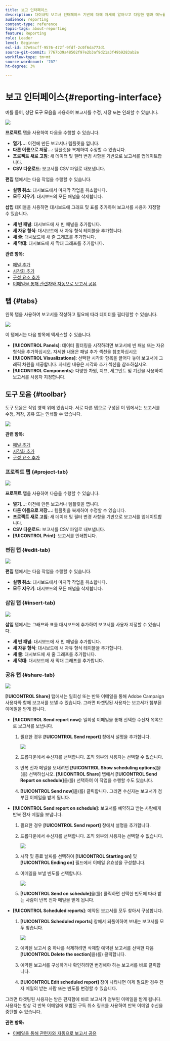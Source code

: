 ```yaml
---
title: 보고 인터페이스
description: 다이내믹 보고서 인터페이스 기반에 대해 자세히 알아보고 다양한 탭과 메뉴를 탐색하는 방법을 알아봅니다.
audience: reporting
content-type: reference
topic-tags: about-reporting
feature: Reporting
role: Leader
level: Beginner
exl-id: 37e9acff-9576-472f-9fdf-2c0f6da773d1
source-git-commit: 7767b39a48502f97e2b3af9d21a3f49b9283ab2e
workflow-type: tm+mt
source-wordcount: '707'
ht-degree: 3%

---
```


# 보고 인터페이스{#reporting-interface}

예를 들어, 상단 도구 모음을 사용하여 보고서를 수정, 저장 또는 인쇄할 수 있습니다.

![](assets/dynamic_report_toolbar.png)

**프로젝트** 탭을 사용하여 다음을 수행할 수 있습니다.

* **열기...**: 이전에 만든 보고서나 템플릿을 엽니다.
* **다른 이름으로 저장...**: 템플릿을 복제하여 수정할 수 있습니다.
* **프로젝트 새로 고침**: 새 데이터 및 필터 변경 사항을 기반으로 보고서를 업데이트합니다.
* **CSV 다운로드**: 보고서를 CSV 파일로 내보냅니다.

**편집** 탭에서는 다음 작업을 수행할 수 있습니다.

* **실행 취소**: 대시보드에서 마지막 작업을 취소합니다.
* **모두 지우기**: 대시보드의 모든 패널을 삭제합니다.

**삽입** 테이블을 사용하면 대시보드에 그래프 및 표를 추가하여 보고서를 사용자 지정할 수 있습니다.

* **새 빈 패널**: 대시보드에 새 빈 패널을 추가합니다.
* **새 자유 형식**: 대시보드에 새 자유 형식 테이블을 추가합니다.
* **새 줄**: 대시보드에 새 줄 그래프를 추가합니다.
* **새 막대**: 대시보드에 새 막대 그래프를 추가합니다.

**관련 항목:**

* [패널 추가](../../reporting/using/adding-panels.md)
* [시각화 추가](../../reporting/using/adding-visualizations.md)
* [구성 요소 추가](../../reporting/using/adding-components.md)
* [이메일을 통해 관련자와 자동으로 보고서 공유](https://helpx.adobe.com/campaign/kb/simplify-campaign-management.html#Reportandshareinsightswithallstakeholders)

## 탭 {#tabs}

왼쪽 탭을 사용하여 보고서를 작성하고 필요에 따라 데이터를 필터링할 수 있습니다.

![](assets/dynamic_report_interface.png)

이 탭에서는 다음 항목에 액세스할 수 있습니다.

* **[!UICONTROL Panels]**: 데이터 필터링을 시작하려면 보고서에 빈 패널 또는 자유 형식을 추가하십시오. 자세한 내용은 패널 추가 섹션을 참조하십시오
* **[!UICONTROL Visualizations]**: 선택한 시각화 항목을 끌어다 놓아 보고서에 그래픽 차원을 제공합니다. 자세한 내용은 시각화 추가 섹션을 참조하십시오.
* **[!UICONTROL Components]**: 다양한 차원, 지표, 세그먼트 및 기간을 사용하여 보고서를 사용자 지정합니다.

## 도구 모음 {#toolbar}

도구 모음은 작업 영역 위에 있습니다. 서로 다른 탭으로 구성된 이 탭에서는 보고서를 수정, 저장, 공유 또는 인쇄할 수 있습니다.

![](assets/dynamic_report_toolbar.png)

**관련 항목:**

* [패널 추가](../../reporting/using/adding-panels.md)
* [시각화 추가](../../reporting/using/adding-visualizations.md)
* [구성 요소 추가](../../reporting/using/adding-components.md)

### 프로젝트 탭 {#project-tab}

![](assets/tab_project.png)

**프로젝트** 탭을 사용하여 다음을 수행할 수 있습니다.

* **열기...**: 이전에 만든 보고서나 템플릿을 엽니다.
* **다른 이름으로 저장...**: 템플릿을 복제하여 수정할 수 있습니다.
* **프로젝트 새로 고침**: 새 데이터 및 필터 변경 사항을 기반으로 보고서를 업데이트합니다.
* **CSV 다운로드**: 보고서를 CSV 파일로 내보냅니다.
* **[!UICONTROL Print]**: 보고서를 인쇄합니다.

### 편집 탭 {#edit-tab}

![](assets/tab_edit.png)

**편집** 탭에서는 다음 작업을 수행할 수 있습니다.

* **실행 취소**: 대시보드에서 마지막 작업을 취소합니다.
* **모두 지우기**: 대시보드의 모든 패널을 삭제합니다.

### 삽입 탭 {#insert-tab}

![](assets/tab_insert.png)

**삽입** 탭에서는 그래프와 표를 대시보드에 추가하여 보고서를 사용자 지정할 수 있습니다.

* **새 빈 패널**: 대시보드에 새 빈 패널을 추가합니다.
* **새 자유 형식**: 대시보드에 새 자유 형식 테이블을 추가합니다.
* **새 줄**: 대시보드에 새 줄 그래프를 추가합니다.
* **새 막대**: 대시보드에 새 막대 그래프를 추가합니다.

### 공유 탭 {#share-tab}

![](assets/tab_share_1.png)

**[!UICONTROL Share]** 탭에서는 일회성 또는 반복 이메일을 통해 Adobe Campaign 사용자와 함께 보고서를 보낼 수 있습니다. 그러면 타겟팅된 사용자는 보고서가 첨부된 이메일을 받게 됩니다.

* **[!UICONTROL Send report now]**: 일회성 이메일을 통해 선택한 수신자 목록으로 보고서를 보냅니다.

   1. 필요한 경우 **[!UICONTROL Send report]** 창에서 설명을 추가합니다.

      ![](assets/tab_share_4.png)

   1. 드롭다운에서 수신자를 선택합니다. 조직 외부의 사용자는 선택할 수 없습니다.
   1. 반복 전자 메일을 보내려면 **[!UICONTROL Show scheduling options]**&#x200B;을(를) 선택하십시오. **[!UICONTROL Share]** 탭에서 **[!UICONTROL Send Report on schedule]**&#x200B;을(를) 선택하여 이 작업을 수행할 수도 있습니다.
   1. **[!UICONTROL Send now]**&#x200B;을(를) 클릭합니다. 그러면 수신자는 보고서가 첨부된 이메일을 받게 됩니다.

* **[!UICONTROL Send report on schedule]**: 보고서를 예약하고 받는 사람에게 반복 전자 메일을 보냅니다.

   1. 필요한 경우 **[!UICONTROL Send report]** 창에서 설명을 추가합니다.
   1. 드롭다운에서 수신자를 선택합니다. 조직 외부의 사용자는 선택할 수 없습니다.

      ![](assets/tab_share_5.png)

   1. 시작 및 종료 날짜를 선택하여 **[!UICONTROL Starting on]** 및 **[!UICONTROL Ending on]** 필드에서 이메일 유효성을 구성합니다.
   1. 이메일을 보낼 빈도를 선택합니다.

      ![](assets/tab_share_2.png)

   1. **[!UICONTROL Send on schedule]**&#x200B;을(를) 클릭하면 선택한 빈도에 따라 받는 사람이 반복 전자 메일을 받게 됩니다.

* **[!UICONTROL Scheduled reports]**: 예약된 보고서를 모두 찾아서 구성합니다.

   1. **[!UICONTROL Scheduled reports]** 창에서 되풀이하여 보내는 보고서를 모두 찾습니다.

      ![](assets/tab_share_3.png)

   1. 예약된 보고서 중 하나를 삭제하려면 삭제할 예약된 보고서를 선택한 다음 **[!UICONTROL Delete the section]**&#x200B;을(를) 클릭합니다.
   1. 예약된 보고서를 구성하거나 확인하려면 변경해야 하는 보고서를 바로 클릭합니다.
   1. **[!UICONTROL Edit scheduled report]** 창이 나타나면 이제 필요한 경우 전자 메일의 받는 사람 또는 빈도를 변경할 수 있습니다.

그러면 타겟팅된 사용자는 받은 편지함에 바로 보고서가 첨부된 이메일을 받게 됩니다. 사용자는 항상 각 반복 이메일에 포함된 구독 취소 링크를 사용하여 반복 이메일 수신을 중단할 수 있습니다.

**관련 항목:**

* [이메일을 통해 관련자와 자동으로 보고서 공유](https://helpx.adobe.com/campaign/kb/simplify-campaign-management.html#Reportandshareinsightswithallstakeholders)
